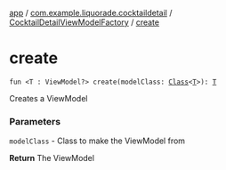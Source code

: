 [app](../../index.md) / [com.example.liquorade.cocktaildetail](../index.md) / [CocktailDetailViewModelFactory](index.md) / [create](./create.md)

# create

`fun <T : ViewModel?> create(modelClass: `[`Class`](https://developer.android.com/reference/java/lang/Class.html)`<`[`T`](create.md#T)`>): `[`T`](create.md#T)

Creates a ViewModel

### Parameters

`modelClass` - Class to make the ViewModel from

**Return**
The ViewModel

